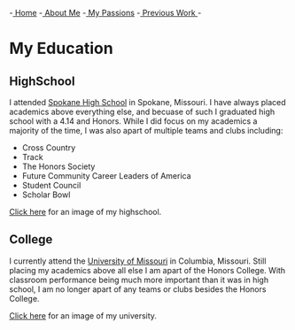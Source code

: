 -[ Home](readMe.md)
-[ About Me](myInformation.md)
-[ My Passions](myHobbies.md)
-[ Previous Work ](myWork.md)-

# **My Education**

## HighSchool
I attended [Spokane High School](https://www.spokane.k12.mo.us/530962_3) in Spokane, Missouri. I have always placed academics above everything else, and becuase of such I graduated high school with a 4.14 and Honors. While I did focus on my academics a majority of the time, I was also apart of multiple teams and clubs including:

* Cross Country
* Track
* The Honors Society
* Future Community Career Leaders of America
* Student Council
* Scholar Bowl

[Click here](https://github.com/GrantE2003/Midterm-Project.wiki.git) for an image of my highschool.

## College
I currently attend the [University of Missouri](https://missouri.edu/) in Columbia, Missouri. Still placing my academics above all else I am apart of the Honors College. With classroom performance being much more important than it was in high school, I am no longer apart of any teams or clubs besides the Honors College. 

[Click here](https://en.wikipedia.org/wiki/University_of_Missouri_College_of_Education#/media/File:University_of_Missouri_College_of_Education_Townsend_Hall.jpg) for an image of my university.